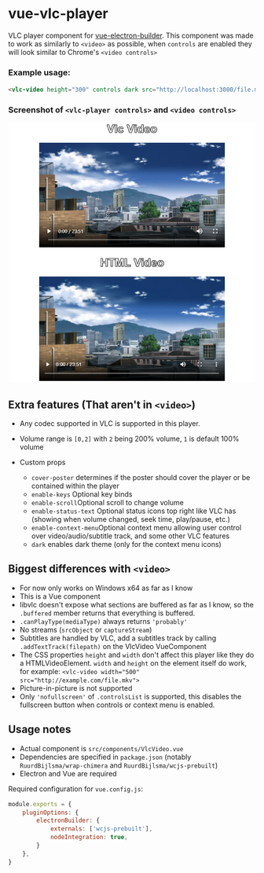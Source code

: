 # vue-vlc-player
VLC player component for [vue-electron-builder](https://github.com/nklayman/vue-cli-plugin-electron-builder).
This component was made to work as similarly to `<video>` as possible, when `controls` are enabled they will look similar to Chrome's `<video controls>`

### Example usage: 
```html
<vlc-video height="300" controls dark src="http://localhost:3000/file.mkv"/>
```

### Screenshot of `<vlc-player controls>` and `<video controls>`

![f](.gh/video-and-vlcvideo.png)

## Extra features (That aren't in `<video>`)
* Any codec supported in VLC is supported in this player.

* Volume range is `[0,2]` with `2` being 200% volume, `1` is default 100% volume
* Custom props
  * `cover-poster` determines if the poster should cover the player or be contained within the player
  * `enable-keys` Optional key binds 
  * `enable-scroll`Optional scroll to change volume 
  * `enable-status-text` Optional status icons top right like VLC has (showing when volume changed, seek time, play/pause, etc.) 
  * `enable-context-menu`Optional context menu allowing user control over video/audio/subtitle track, and some other VLC features 
  * `dark` enables dark theme (only for the context menu icons)

## Biggest differences with `<video>`
* For now only works on Windows x64 as far as I know
* This is a Vue component
* libvlc doesn't expose what sections are buffered as far as I know, so the `.buffered` member returns that everything is buffered.
* `.canPlayType(mediaType)` always returns `'probably'`
* No streams (`srcObject` or `captureStream`)
* Subtitles are handled by VLC, add a subtitles track by calling `.addTextTrack(filepath)` on the VlcVideo VueComponent
* The CSS properties `height` and `width` don't affect this player like they do a HTMLVideoElement. `width` and `height` on the element itself do work, for example: `<vlc-video width="500" src="http://example.com/file.mkv">`
* Picture-in-picture is not supported
* Only `'nofullscreen'` of `.controlsList` is supported, this disables the fullscreen button when controls or context menu is enabled.

## Usage notes
* Actual component is `src/components/VlcVideo.vue`
* Dependencies are specified in `package.json` (notably `RuurdBijlsma/wrap-chimera` and `RuurdBijlsma/wcjs-prebuilt`)
* Electron and Vue are required

Required configuration for `vue.config.js`:
```js
module.exports = {
    pluginOptions: {
        electronBuilder: {
            externals: ['wcjs-prebuilt'],
            nodeIntegration: true,
        }
    },
}
```